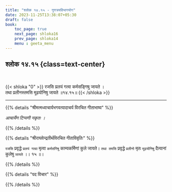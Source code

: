 ```yaml
---
title: "श्लोक १४.१५ - गुणत्रयविभागयोग"
date: 2023-11-25T13:38:07+05:30
draft: false
book:
    toc_page: true
    next_page: shloka16
    prev_page: shloka14
    menu : geeta_menu
---
```




## श्लोक १४.१५ {class=text-center}

<br/>

{{< shloka  "0"  >}}
रजसि प्रलयं गत्वा कर्मसङ्गिषु जायते ।   
तथा प्रलीनस्तमसि मूढयोनिषु जायते ॥१४.१५॥
{{< /shloka >}}

---


{{% details "श्रीमत्मध्वाचार्यभगवत्पादाचर्य विरचित  गीताभाष्य" %}}

*आचार्येण टिप्पणी नकृतः ।*

{{% /details %}}



{{% details "श्रीराघवेन्द्रतीर्थविरचित गीताविवृतिः" %}}

`रजसि` प्रवृद्धे `प्रलयं गत्वा` मृत्वा `कर्मसंगिषु` 
काम्यकर्मिणां कुले जायते। 
`तथा तमसि` प्रवृद्धे `प्रलीनो` मृतः `मूढयोनिषु` 
दैत्यानां कुलेषु `जायते` ।। १५ ॥।

{{% /details %}}



{{% details "पद विचार" %}}


{{% /details %}}
